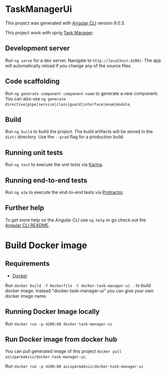 # TaskManagerUi

This project was generated with [Angular CLI](https://github.com/angular/angular-cli) version 9.0.3.

This project work with sprig [Task Manager](https://github.com/azizparmaksiz/task-manager-system/tree/master/task-manager).

## Development server

Run `ng serve` for a dev server. Navigate to `http://localhost:4200/`. The app will automatically reload if you change any of the source files.

## Code scaffolding

Run `ng generate component component-name` to generate a new component. You can also use `ng generate directive|pipe|service|class|guard|interface|enum|module`.

## Build

Run `ng build` to build the project. The build artifacts will be stored in the `dist/` directory. Use the `--prod` flag for a production build.

## Running unit tests

Run `ng test` to execute the unit tests via [Karma](https://karma-runner.github.io).

## Running end-to-end tests

Run `ng e2e` to execute the end-to-end tests via [Protractor](http://www.protractortest.org/).

## Further help

To get more help on the Angular CLI use `ng help` or go check out the [Angular CLI README](https://github.com/angular/angular-cli/blob/master/README.md).

# Build Docker image
## Requirements
- [Docker](https://docs.docker.com/install)

Run `docker build -f Dockerfile -t docker-task-manager-ui .` to build docker image.
Instead "docker-task-manager-ui" you can give your own docker image name.

## Running Docker Image locally

Run `docker run -p 4200:80 docker-task-manager-ui`

## Run Docker image from docker hub

You can pull generated image of this project `docker pull azizparmaksiz/docker-task-manager-ui`.

Run `docker run -p 4200:80 azizparmaksiz/docker-task-manager-ui`
